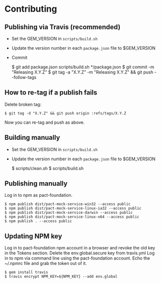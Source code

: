 
# Contributing

## Publishing via Travis (recommended)

* Set the GEM_VERSION in `scripts/build.sh`
* Update the version number in each `package.json` file to $GEM_VERSION
* Commit

    $ git add package.json scripts/build.sh */package.json
    $ git commit -m "Releasing X.Y.Z"
    $ git tag -a "X.Y.Z" -m "Releasing X.Y.Z" && git push --follow-tags

## How to re-tag if a publish fails

Delete broken tag:

    $ git tag -d "X.Y.Z" && git push origin :refs/tags/X.Y.Z

Now you can re-tag and push as above.

## Building manually

* Set the GEM_VERSION in `scripts/build.sh`
* Update the version number in each `package.json` file to $GEM_VERSION

    $ scripts/clean.sh
    $ scripts/build.sh

## Publishing manually

Log in to npm as pact-foundation.

    $ npm publish dist/pact-mock-service-win32 --access public
    $ npm publish dist/pact-mock-service-linux-ia32 --access public
    $ npm publish dist/pact-mock-service-darwin --access public
    $ npm publish dist/pact-mock-service-linux-x64 --access public
    $ npm publish . --access public

## Updating NPM key

Log in to pact-foundation npm account in a browser and revoke the old key in the Tokens section.
Delete the env.global.secure key from travis.yml
Log in to npm via command line using the pact-foundation account.
Echo the ~/.npmrc file and grab the token out of it.

    $ gem install travis
    $ travis encrypt NPM_KEY=${NPM_KEY} --add env.global

